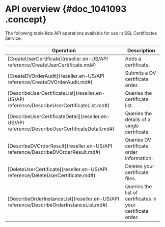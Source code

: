 # API overview {#doc_1041093 .concept}

The following table lists API operations available for use in SSL Certificates Service.

|Operation|Description|
|---------|-----------|
|[CreateUserCertificate](reseller.en-US/API reference/CreateUserCertificate.md#)|Adds a certificate.|
|[CreateDVOrderAudit](reseller.en-US/API reference/CreateDVOrderAudit.md#)|Submits a DV certificate order.|
|[DescribeUserCertificateList](reseller.en-US/API reference/DescribeUserCertificateList.md#)|Queries the certificate list.|
|[DescribeUserCertificateDetail](reseller.en-US/API reference/DescribeUserCertificateDetail.md#)|Queries the details of a single certificate.|
|[DescribeDVOrderResult](reseller.en-US/API reference/DescribeDVOrderResult.md#)|Queries DV certificate order information.|
|[DeleteUserCertificate](reseller.en-US/API reference/DeleteUserCertificate.md#)|Deletes your certificate files.|
|[DescribeOrderInstanceList](reseller.en-US/API reference/DescribeOrderInstanceList.md#)|Queries the list of certificates in your certificate order.|

